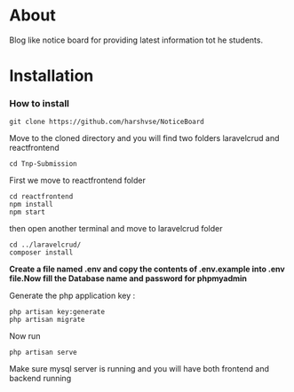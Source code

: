 # About
Blog like notice board for providing latest information tot he students.

# Installation

### How to install
```
git clone https://github.com/harshvse/NoticeBoard
```
Move to the cloned directory and you will find two folders
laravelcrud and reactfrontend

```
cd Tnp-Submission
```
First we move to reactfrontend folder
```
cd reactfrontend
npm install
npm start
```
then open another terminal and move to laravelcrud folder
```
cd ../laravelcrud/
composer install
```

**Create a file named .env and copy the contents of .env.example into .env file.Now fill the Database name and password for phpmyadmin**

Generate the php application key :
```
php artisan key:generate
php artisan migrate
```

Now run
```
php artisan serve
```

Make sure mysql server is running and you will have both frontend and backend running
